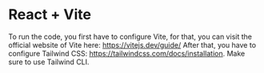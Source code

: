 # React + Vite

To run the code, you first have to configure Vite, for that, you can visit the official website of Vite here: https://vitejs.dev/guide/
After that, you have to configure Tailwind CSS: https://tailwindcss.com/docs/installation. Make sure to use Tailwind CLI. 
